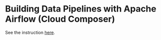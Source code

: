 # Building Data Pipelines with Apache Airflow (Cloud Composer)

See the instruction [here](https://zkan.notion.site/Building-Data-Pipelines-with-Apache-Airflow-Cloud-Composer-7a126ba9d24743559c1e23b1f96916a7?pvs=4).
